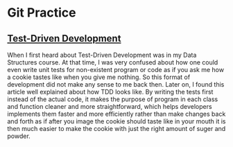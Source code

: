 # Git Practice

## [Test-Driven Development](https://developer.ibm.com/articles/5-steps-of-test-driven-development)

When I first heard about Test-Driven Development was in my Data Structures course. At that time, I was very confused about how one could even write unit tests for non-existent program or code as if you ask me how a cookie tastes like when you give me nothing. So this format of development did not make any sense to me back then. Later on, I found this article well explained about how TDD looks like. By writing the tests first instead of the actual code, it makes the purpose of program in each class and function cleaner and more straightforward, which helps developers implements them faster and more efficiently rather than make changes back and forth as if after you image the cookie should taste like in your mouth it is then much easier to make the cookie with just the right amount of suger and powder.
